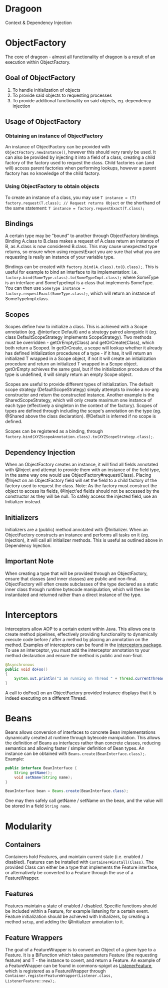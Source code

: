 # Dragoon
Context &amp; Dependency Injection

# ObjectFactory
The core of dragoon - almost all functionality of dragoon is a result of an execution within ObjectFactory.

## Goal of ObjectFactory
1. To handle initialization of objects
2. To provide said objects to requesting processes
3. To provide additional functionality on said objects, eg. dependency injection

## Usage of ObjectFactory

### Obtaining an instance of ObjectFactory
An instance of ObjectFactory can be provided with `ObjectFactory.newInstance()`, however this should very rarely be used.
It can also be provided by injecting it into a field of a class, creating a child factory of the factory used to request the class. Child factories can (and will) access parent factories when performing lookups, however a parent factory has no knowledge of the child factory.

### Using ObjectFactory to obtain objects
To create an instance of a class, you may use 
`T instance = (T) factory.request(T.class); // Request returns Object`
or the shorthand of the same statement: `T instance = factory.requestExact(T.class);`

## Bindings
A certain type may be "bound" to another through ObjectFactory bindings. Binding A.class to B.class makes a request of A.class return an instance of B, as A.class is now considered B.class. This may cause unexpected type returns, so ensure when using requestExact you are sure that what you are requesting is really an instance of your variable type.

Bindings can be created with `factory.bind(A.class).to(B.class);`. This is useful for example to bind an interface to its implementation: i.e. `factory.bind(SomeType.class).to(SomeTypeImpl.class);` where SomeType is an interface and SomeTypeImpl is a class that implements SomeType. You can then use `SomeType instance = factory.requestExact(SomeType.class);`, which will return an instance of SomeTypeImpl.class.

## Scopes
Scopes define how to initialize a class. This is achieved with a Scope annotation (eg. @interface Default) and a strategy paired alongside it (eg. class DefaultScopeStrategy implements ScopeStrategy). Two methods must be overridden - getOrEmpty(Class<T>) and getOrCreate(Class<T>), which both return a Scoped<T>. In getOrCreate, a scope will lookup whether it already has defined initialization procedures of a type - if it has, it will return an initialized T wrapped in a Scope object, if not it will create an initialization procedure and return an initialized T wrapped in a Scope object. getOrEmpty achieves the same goal, but if the initialization procedure of the type is undefined, it will simply return an empty Scope object.

Scopes are useful to provide different types of initialization. The default scope strategy (DefaultScopeStrategy) simply attempts to invoke a no-arg constructor and return the constructed instance. Another example is the SharedScopeStrategy, which will only create maximum one instance of each type (effectively a singleton in the context of the factory). Scopes of types are defined through including the scope's annotation on the type (eg. @Shared above the class declaration). @Default is inferred if no scope is defined.

Scopes can be registered as a binding, through `factory.bind(XYZScopeAnnotation.class).to(XYZScopeStrategy.class);`.

## Dependency Injection
When an ObjectFactory creates an instance, it will find all fields annotated with @Inject and attempt to provide them with an instance of the field type, in the same way one would use ObjectFactory#request(Class). Placing @Inject on an ObjectFactory field will set the field to a child factory of the factory used to request the class.
Note: As the factory must construct the object to access its fields, @Inject'ed fields should not be accessed by the constructor as they will be null. To safely access the injected field, use an Initializer instead.

## Initializers
Initializers are a (public) method annotated with @Initializer. When an ObjectFactory constructs an instance and performs all tasks on it (eg. Injection), it will call all initializer methods. This is useful as outlined above in Dependency Injection.

## Important Note
When creating a type that will be provided through an ObjectFactory, ensure that classes (and inner classes) are public and non-final. ObjectFactory will often create subclasses of the type declared as a static inner class through runtime bytecode manipulation, which will then be instantiated and returned rather than a direct instance of the type.

# Interceptors
Interceptors allow AOP to a certain extent within Java. This allows one to create method pipelines, effectively providing functionality to dynamically execute code before / after a method by placing an annotation on the method. Examples of interceptors can be found in the [interceptors package](https://github.com/UlfricProjects/dragoon/tree/develop/src/main/java/com/ulfric/dragoon/interceptors). To use an interceptor, you must add the interceptor annotation to your method declaration and ensure the method is public and non-final.
```java
@Asynchronous
public void doFoo()
{
    System.out.println("I am running on Thread " + Thread.currentThread().getName());
}
```
A call to doFoo() on an ObjectFactory provided instance displays that it is indeed executing on a different Thread.

# Beans
Beans allows conversion of interfaces to concrete Bean implementations dynamically created at runtime through bytecode manipulation. This allows the definition of Beans as interfaces rather than concrete classes, reducing semantics and allowing faster / simpler definition of Bean types. An instance can be obtained with `Beans.create(BeanInterface.class);`. 
Example:
```java
public interface BeanInterface {
    String getName();
    void setName(String name);
}

BeanInterface bean = Beans.create(BeanInterface.class);
```
One may then safely call getName / setName on the bean, and the value will be stored in a field `String name`.

# Modularity

## Containers
Containers hold Features, and maintain current state (i.e. enabled / disabled). Features can be installed with `Container#install(Class)`. The provided Class can either be a type that implements the Feature interface, or alternatively be converted to a Feature through the use of a FeatureWrapper.

## Features
Features maintain a state of enabled / disabled. Specific functions should be included within a Feature, for example listening for a certain event. Feature initialization should be achieved with Initializers, by creating a method `setup`, and adding the @Initializer annotation to it.

## Feature Wrappers
The goal of a FeatureWrapper is to convert an Object of a given type to a Feature. It is a BiFunction which takes parameters Feature (the requesting feature) and T - the instance to covert, and return a Feature. An example of a FeatureWrapper can be found in commons-spigot as [ListenerFeature](https://github.com/UlfricProjects/commons-spigot/blob/develop/src/main/java/com/ulfric/commons/spigot/listener/ListenerFeature.java), which is registered as a FeatureWrapper through `Container.registerFeatureWrapper(Listener.class, ListenerFeature::new);`.
